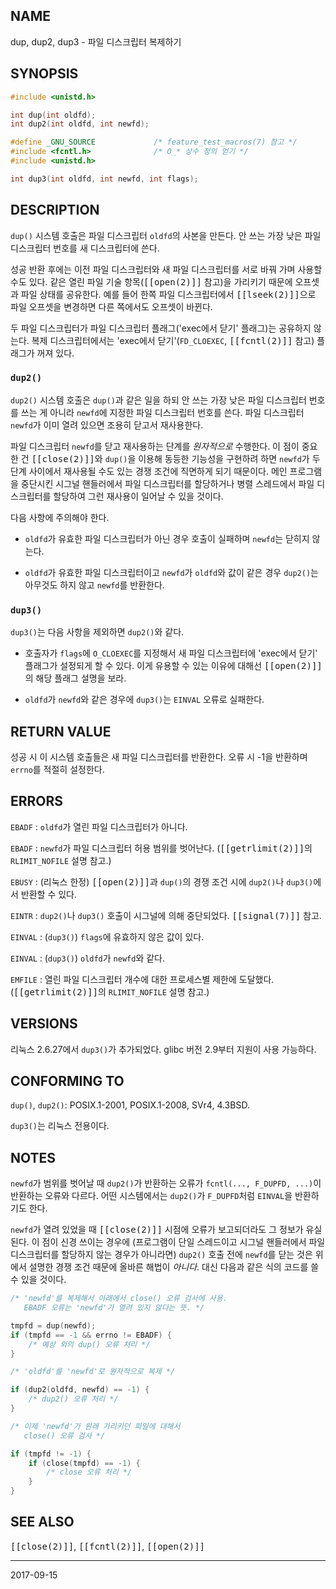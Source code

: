 ## NAME

dup, dup2, dup3 - 파일 디스크립터 복제하기

## SYNOPSIS

```c
#include <unistd.h>

int dup(int oldfd);
int dup2(int oldfd, int newfd);

#define _GNU_SOURCE             /* feature_test_macros(7) 참고 */
#include <fcntl.h>              /* O_* 상수 정의 얻기 */
#include <unistd.h>

int dup3(int oldfd, int newfd, int flags);
```

## DESCRIPTION

`dup()` 시스템 호출은 파일 디스크립터 `oldfd`의 사본을 만든다. 안 쓰는 가장 낮은 파일 디스크립터 번호를 새 디스크립터에 쓴다.

성공 반환 후에는 이전 파일 디스크립터와 새 파일 디스크립터를 서로 바꿔 가며 사용할 수도 있다. 같은 열린 파일 기술 항목(<tt>[[open(2)]]</tt> 참고)을 가리키기 때문에 오프셋과 파일 상태를 공유한다. 예를 들어 한쪽 파일 디스크립터에서 <tt>[[lseek(2)]]</tt>으로 파일 오프셋을 변경하면 다른 쪽에서도 오프셋이 바뀐다.

두 파일 디스크립터가 파일 디스크립터 플래그('exec에서 닫기' 플래그)는 공유하지 않는다. 복제 디스크립터에서는 'exec에서 닫기'(<code>FD_CLOEXEC</code>, <tt>[[fcntl(2)]]</tt> 참고) 플래그가 꺼져 있다.

### `dup2()`

`dup2()` 시스템 호출은 `dup()`과 같은 일을 하되 안 쓰는 가장 낮은 파일 디스크립터 번호를 쓰는 게 아니라 `newfd`에 지정한 파일 디스크립터 번호를 쓴다. 파일 디스크립터 `newfd`가 이미 열려 있으면 조용히 닫고서 재사용한다.

파일 디스크립터 `newfd`를 닫고 재사용하는 단계를 *원자적으로* 수행한다. 이 점이 중요한 건 <tt>[[close(2)]]</tt>와 `dup()`을 이용해 동등한 기능성을 구현하려 하면 `newfd`가 두 단계 사이에서 재사용될 수도 있는 경쟁 조건에 직면하게 되기 때문이다. 메인 프로그램을 중단시킨 시그널 핸들러에서 파일 디스크립터를 할당하거나 병렬 스레드에서 파일 디스크립터를 할당하여 그런 재사용이 일어날 수 있을 것이다.

다음 사항에 주의해야 한다.

* `oldfd`가 유효한 파일 디스크립터가 아닌 경우 호출이 실패하며 `newfd`는 닫히지 않는다.

* `oldfd`가 유효한 파일 디스크립터이고 `newfd`가 `oldfd`와 값이 같은 경우 `dup2()`는 아무것도 하지 않고 `newfd`를 반환한다.

### `dup3()`

`dup3()`는 다음 사항을 제외하면 `dup2()`와 같다.

* 호출자가 `flags`에 `O_CLOEXEC`를 지정해서 새 파일 디스크립터에 'exec에서 닫기' 플래그가 설정되게 할 수 있다. 이게 유용할 수 있는 이유에 대해선 <tt>[[open(2)]]</tt>의 해당 플래그 설명을 보라.

* `oldfd`가 `newfd`와 같은 경우에 `dup3()`는 `EINVAL` 오류로 실패한다.

## RETURN VALUE

성공 시 이 시스템 호출들은 새 파일 디스크립터를 반환한다. 오류 시 -1을 반환하며 `errno`를 적절히 설정한다.

## ERRORS

`EBADF`
:   `oldfd`가 열린 파일 디스크립터가 아니다.

`EBADF`
:   `newfd`가 파일 디스크립터 허용 범위를 벗어난다. (<tt>[[getrlimit(2)]]</tt>의 `RLIMIT_NOFILE` 설명 참고.)

`EBUSY`
:   (리눅스 한정) <tt>[[open(2)]]</tt>과 `dup()`의 경쟁 조건 시에 `dup2()`나 `dup3()`에서 반환할 수 있다.

`EINTR`
:   `dup2()`나 `dup3()` 호출이 시그널에 의해 중단되었다. <tt>[[signal(7)]]</tt> 참고.

`EINVAL`
:   (`dup3()`) `flags`에 유효하지 않은 값이 있다.

`EINVAL`
:   (`dup3()`) `oldfd`가 `newfd`와 같다.

`EMFILE`
:   열린 파일 디스크립터 개수에 대한 프로세스별 제한에 도달했다. (<tt>[[getrlimit(2)]]</tt>의 `RLIMIT_NOFILE` 설명 참고.)

## VERSIONS

리눅스 2.6.27에서 `dup3()`가 추가되었다. glibc 버전 2.9부터 지원이 사용 가능하다.

## CONFORMING TO

`dup()`, `dup2()`: POSIX.1-2001, POSIX.1-2008, SVr4, 4.3BSD.

`dup3()`는 리눅스 전용이다.

## NOTES

`newfd`가 범위를 벗어날 때 `dup2()`가 반환하는 오류가 `fcntl(..., F_DUPFD, ...)`이 반환하는 오류와 다르다. 어떤 시스템에서는 `dup2()`가 `F_DUPFD`처럼 `EINVAL`을 반환하기도 한다.

`newfd`가 열려 있었을 때 <tt>[[close(2)]]</tt> 시점에 오류가 보고되더라도 그 정보가 유실된다. 이 점이 신경 쓰이는 경우에 (프로그램이 단일 스레드이고 시그널 핸들러에서 파일 디스크립터를 할당하지 않는 경우가 아니라면) `dup2()` 호출 전에 `newfd`를 닫는 것은 위에서 설명한 경쟁 조건 때문에 올바른 해법이 *아니다*. 대신 다음과 같은 식의 코드를 쓸 수 있을 것이다.

```c
/* 'newfd'를 복제해서 아래에서 close() 오류 검사에 사용.
   EBADF 오류는 'newfd'가 열려 있지 않다는 뜻. */

tmpfd = dup(newfd);
if (tmpfd == -1 && errno != EBADF) {
    /* 예상 외의 dup() 오류 처리 */
}

/* 'oldfd'를 'newfd'로 원자적으로 복제 */

if (dup2(oldfd, newfd) == -1) {
    /* dup2() 오류 처리 */
}

/* 이제 'newfd'가 원래 가리키던 파일에 대해서
   close() 오류 검사 */

if (tmpfd != -1) {
    if (close(tmpfd) == -1) {
        /* close 오류 처리 */
    }
}
```

## SEE ALSO

<tt>[[close(2)]]</tt>, <tt>[[fcntl(2)]]</tt>, <tt>[[open(2)]]</tt>

----

2017-09-15
